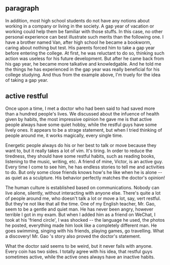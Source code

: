## paragraph
In addition, most high school students do not have any notions about working in a company or living in the society. A gap year of vacation or working could help them be familiar with those stuffs. In this case, no other personal experience can best illustrate such merits than the following one. I have a brother named Van, after high school he became a bookworm, caring about nothing but test. His parents forced him to take a gap year before entering the college. At first, he was reluctant to do so, thinking such action was useless for his future development. But after he came back from his gap year, he became more talkative and knowledgable. And he told me the things he has experienced in the gap year was really beneficial for his college studying. And thus from the example above, I'm truely for the idea of taking a gap year.

## active restful

Once upon a time, I met a doctor who had been said to had saved more than a hundred people's lives.
We discussed about the infuence of health given by habits, the most impressive opinion he gave me is that active people always have some quiet hobby, while the restful guys have some lively ones.
It appears to be a strage statement, but when I tried thinking of people around me, it works magically, every single time.

Energetic people always do his or her best to talk or move because they want to, but it really takes a lot of vim. It's tiring. In order to reduce the tiredness, they should have some restful habits, such as reading books, listening to the music, writing, etc. A friend of mine, Victor, is an active guy. Every time I come to see him, he has endless stories to tell me and activities to do. But only some close friends knows how's he like when he is alone -- as quiet as a sculpture. His behavior perfectly matches the doctor's opinion!

The human culture is established based on communications. Nobody can live alone, silently, without interacting with anyone else. There's quite a lot of people around me, who doesn't talk a lot or move a lot, say, vert restful. But they're not like that all the time. One of my English teacher, Mr. Gao, seem to be a gentle and quiet man. He has never been angry, however terrible I got in my exam. But when I added him as a friend on WeChat, I took at his 'friend circle', I was shocked -- the language he used, the photos he posted, everything made him look like a completely different man. He goes swimming, singing with his friends, playing games, go travelling. What a discovery! Mr. Gao 's story also proved the doctor's statement.

What the doctor said seems to be weird, but it never fails with anyone. Every coin has two sides. I totally agree with his idea, that restful guys sometimes active, while the active ones always have an inactive habits.
